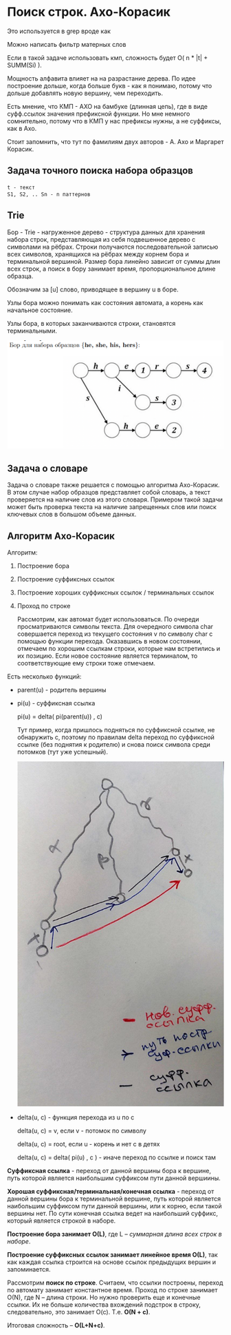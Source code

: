 # Поиск строк. Ахо-Корасик
Это используется в grep вроде как

Можно написать фильтр матерных слов

Если в такой задаче использовать кмп, сложность будет O( n * |t| + SUMM(Si) ).

Мощность алфавита влияет на на разрастание дерева. По идее построение дольше, когда больше букв - как я понимаю, потому что дольше добавлять новую вершину, чем переходить.

Есть мнение, что КМП - АХО на бамбуке (длинная цепь), где в виде суфф.ссылок значения префиксной функции. Но мне немного сомнительно, потому что в КМП у нас префиксы нужны, а не суффиксы, как в Ахо.

Стоит запомнить, что тут по фамилиям двух авторов - А. Ахо и Маргарет Корасик.
## Задача точного поиска набора образцов
    t - текст
    S1, S2, .. Sn - n паттернов

## Trie
Бор - Trie - нагруженное дерево - структура данных для хранения набора строк, представляющая из себя подвешенное дерево с символами на рёбрах. Строки получаются последовательной записью всех символов, хранящихся на рёбрах между корнем бора и терминальной вершиной.
Размер бора линейно зависит от суммы длин всех строк, а поиск в бору занимает время, пропорциональное длине образца.

Обозначим за [u] слово, приводящее в вершину u в боре.

Узлы бора можно понимать как состояния автомата, а корень как начальное состояние.

Узлы бора, в которых заканчиваются строки, становятся терминальными.

![img.png](imgs/trie.png)

## Задача о словаре
Задача о словаре также решается с помощью алгоритма Ахо-Корасик. В этом случае набор образцов представляет собой словарь, а текст проверяется на наличие слов из этого словаря. Примером
такой задачи может быть проверка текста на наличие запрещенных слов или поиск ключевых слов
в большом объеме данных.


## Алгоритм Ахо-Корасик

Алгоритм:
1. Построение бора
2. Построение суффиксных ссылок
3. Построение хороших суффиксных ссылок / терминальных ссылок
4. Проход по строке

    Рассмотрим, как автомат будет использоваться. По очереди просматриваются символы текста. Для очередного символа char совершается переход из текущего состояния v по символу char с помощью функции перехода. Оказавшись в новом состоянии, отмечаем по хорошим ссылкам строки, которые нам встретились и их позицию. Если новое состояние является терминалом, то соответствующие ему строки тоже отмечаем.



Есть несколько функций:
* parent(u) - родитель вершины
* pi(u) - суффиксная ссылка

    pi(u) = delta( pi(parent(u)) , c)

  Тут пример, когда пришлось подняться по суффиксной ссылке, не обнаружить c, поэтому по правилам delta переход по суффиксной ссылке (без поднятия к родителю) и снова поиск символа среди потомков (тут уже успешный).

  ![img.png](imgs/korasik.png)
* delta(u, c) - функция перехода из u по c

    delta(u, c) = v, если v - потомок по символу

    delta(u, c) = root, если u - корень и нет c в детях

    delta(u, c) = delta( pi(u) , c ) - иначе переход по ссылке и поиск там


**Суффиксная ссылка** - переход от данной вершины бора к вершине, путь которой является наибольшим суффиксом пути данной вершиины.

**Хорошая суффиксная/терминальная/конечная ссылка** - переход от данной вершины бора к терминальной вершине, путь которой является наибольшим суффиксом пути данной вершины, или к корню, если такой вершины нет.
По сути конечная ссылка ведет на наибольший суффикс, который является строкой в наборе.

**Построение бора занимает O(L)**, где L – _суммарная длина всех строк в наборе_.

**Построение суффиксных ссылок занимает линейное время O(L)**, так как каждая ссылка строится на основе ссылок предыдущих вершин и запоминается. 

Рассмотрим **поиск по строке**. Считаем, что ссылки построены, переход по автомату занимает константное время. Проход по строке занимает O(N), где N – длина строки. 
Но нужно проверить еще и конечные ссылки. Их не больше количества вхождений подстрок в строку, следовательно, это занимает O(c). 
Т.е. **O(N + c)**.

Итоговая сложность – **O(L+N+c)**.

